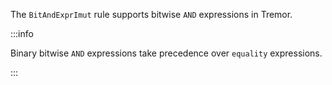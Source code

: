 The `BitAndExprImut` rule supports bitwise `AND` expressions in Tremor.

:::info

Binary bitwise `AND` expressions take precedence over `equality` expressions.

:::

